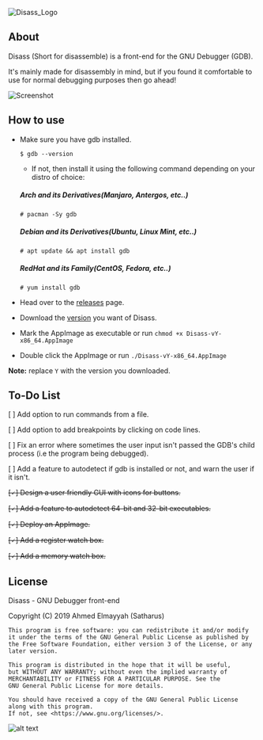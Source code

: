 ![Disass_Logo](https://github.com/Satharus/Disass/blob/master/Icons/Banner.png)


## About 
Disass (Short for disassemble) is a front-end for the GNU Debugger (GDB).

It's mainly made for disassembly in mind, but if you found it comfortable to use for normal debugging purposes then go ahead!

![Screenshot](https://github.com/Satharus/Disass/blob/master/Screenshots/v0.05.png)


## How to use
- Make sure you have gdb installed.

    ```$ gdb --version```
    - If not, then install it using the following command depending on your distro of choice:
   ##### Arch and its Derivatives(Manjaro, Antergos, etc..)
      # pacman -Sy gdb
   ##### Debian and its Derivatives(Ubuntu, Linux Mint, etc..)
      # apt update && apt install gdb
   ##### RedHat and its Family(CentOS, Fedora, etc..)
      # yum install gdb
- Head over to the [releases](https://github.com/Satharus/Disass/releases) page.
- Download the [version](https://github.com/Satharus/Disass/tree/master/Screenshots) you want of Disass.
- Mark the AppImage as executable or run ```chmod +x Disass-vY-x86_64.AppImage```
- Double click the AppImage or run ```./Disass-vY-x86_64.AppImage```

**Note:** replace ```Y``` with the version you downloaded.



## To-Do List

[ ] Add option to run commands from a file.

[ ] Add option to add breakpoints by clicking on code lines.

[ ] Fix an error where sometimes the user input isn't passed the GDB's child process (i.e the program being debugged).


[ ] Add a feature to autodetect if gdb is installed or not, and warn the user if it isn't.


~~[🗸] Design a user friendly GUI with icons for buttons.~~

~~[🗸] Add a feature to autodetect 64-bit and 32-bit executables.~~

~~[🗸] Deploy an AppImage.~~

~~[🗸] Add a register watch box.~~

~~[🗸] Add a memory watch box.~~

## License
 Disass - GNU Debugger front-end
 
   Copyright (C) 2019  Ahmed Elmayyah (Satharus)

    This program is free software: you can redistribute it and/or modify
    it under the terms of the GNU General Public License as published by
    the Free Software Foundation, either version 3 of the License, or any later version.

    This program is distributed in the hope that it will be useful,
    but WITHOUT ANY WARRANTY; without even the implied warranty of
    MERCHANTABILITY or FITNESS FOR A PARTICULAR PURPOSE. See the
    GNU General Public License for more details.

    You should have received a copy of the GNU General Public License along with this program. 
    If not, see <https://www.gnu.org/licenses/>.
    
![alt text](https://github.com/Satharus/Disass/blob/master/Icons/GPLv3LogoSmall.png)
